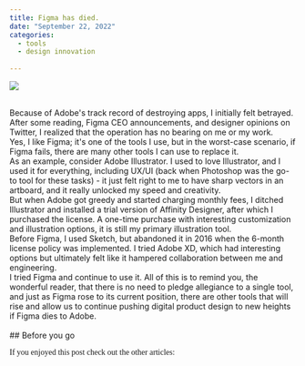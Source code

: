 ```yaml
---
title: Figma has died.
date: "September 22, 2022"
categories:
  - tools
  - design innovation
  
---
```





![](https://i.postimg.cc/Jnmr256J/ripfigma.png)

<br>
Because of Adobe's track record of destroying apps, I initially felt betrayed. After some reading, Figma CEO announcements, and designer opinions on Twitter, I realized that the operation has no bearing on me or my work.
<br>
Yes, I like Figma; it's one of the tools I use, but in the worst-case scenario, if Figma fails, there are many other tools I can use to replace it.
<br>
As an example, consider Adobe Illustrator. I used to love Illustrator, and I used it for everything, including UX/UI (back when Photoshop was the go-to tool for these tasks) - it just felt right to me to have sharp vectors in an artboard, and it really unlocked my speed and creativity.
<br>
But when Adobe got greedy and started charging monthly fees, I ditched Illustrator and installed a trial version of Affinity Designer, after which I purchased the license. A one-time purchase with interesting customization and illustration options, it is still my primary illustration tool.
<br>
Before Figma, I used Sketch, but abandoned it in 2016 when the 6-month license policy was implemented. I tried Adobe XD, which had interesting options but ultimately felt like it hampered collaboration between me and engineering.
<br>
I tried Figma and continue to use it. All of this is to remind you, the wonderful reader, that there is no need to pledge allegiance to a single tool, and just as Figma rose to its current position, there are other tools that will rise and allow us to continue pushing digital product design to new heights if Figma dies to Adobe.


<br>
<br>
## Before you go

If you enjoyed this post check out the other articles:








<style>


h2{
  font-size: 1.5em;
  font-weight: 500;

}


h3{
   font-size: 1.3em;
  font-weight: 500;
  text-align: center;
  font-style: italic;
  color: #793ef9;
}


img{
  margin-left: auto;
  margin-right: auto;
}

a{
  color: #f000b8;
}

a:hover{
  text-decoration: underline;
}

p{
  
  font-family: ui-serif, Georgia, Cambria, "Times New Roman", Times, serif;
  font-weight: 400;
}

.blockquote{
    margin-left:1em;
    border-left: solid 4px teal;
    font-style: italic;
    padding-left: 0.5em;
}

</style>